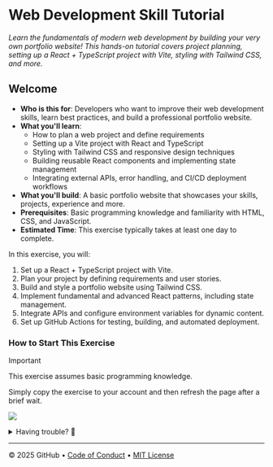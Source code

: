 # Web Development Skill Tutorial

_Learn the fundamentals of modern web development by building your very own portfolio website! This hands-on tutorial covers project planning, setting up a React + TypeScript project with Vite, styling with Tailwind CSS, and more._

## Welcome

- **Who is this for**: Developers who want to improve their web development skills, learn best practices, and build a professional portfolio website.
- **What you'll learn**: 
  - How to plan a web project and define requirements
  - Setting up a Vite project with React and TypeScript
  - Styling with Tailwind CSS and responsive design techniques
  - Building reusable React components and implementing state management
  - Integrating external APIs, error handling, and CI/CD deployment workflows
- **What you'll build**: A basic portfolio website that showcases your skills, projects, experience and more.
- **Prerequisites**: Basic programming knowledge and familiarity with HTML, CSS, and JavaScript.
- **Estimated Time**: This exercise typically takes at least one day to complete.

In this exercise, you will:

1. Set up a React + TypeScript project with Vite.
2. Plan your project by defining requirements and user stories.
3. Build and style a portfolio website using Tailwind CSS.
4. Implement fundamental and advanced React patterns, including state management.
5. Integrate APIs and configure environment variables for dynamic content.
6. Set up GitHub Actions for testing, building, and automated deployment.

### How to Start This Exercise

> [!IMPORTANT]
> This exercise assumes basic programming knowledge.

Simply copy the exercise to your account and then refresh the page after a brief wait.

[![](https://img.shields.io/badge/Copy%20Exercise-%E2%86%92-1f883d?style=for-the-badge&logo=github&labelColor=197935)](https://github.com/new?template_owner=ak-asu&template_name=web-dev-skill&owner=%40me&name=web-dev&description=Exercise:+Web+Development+Beginner&visibility=public)

<details>
<summary>Having trouble? 🤷</summary><br/>

When copying the exercise, we recommend the following settings:

- Use node version 20.

- You can also chase the chapter number in the `.github/steps/-steps.txt` file to start at a specific chapter.

- For owner, choose your personal account or an organization to host the repository.

- We recommend creating a public repository, since private repositories will use Actions minutes.

- If the exercise isn't ready in 20 seconds or you want to troubleshoot the exercise errors, please check the [Actions](../../actions) tab and the corresponding workflow logs.

- Check to see if a job is running. Sometimes it simply takes a bit longer.

- If the page shows a failed job, please submit an issue. Nice, you found a bug! 🐛

</details>

---

&copy; 2025 GitHub &bull; [Code of Conduct](https://www.contributor-covenant.org/version/2/1/code_of_conduct/code_of_conduct.md) &bull; [MIT License](https://gh.io/mit)